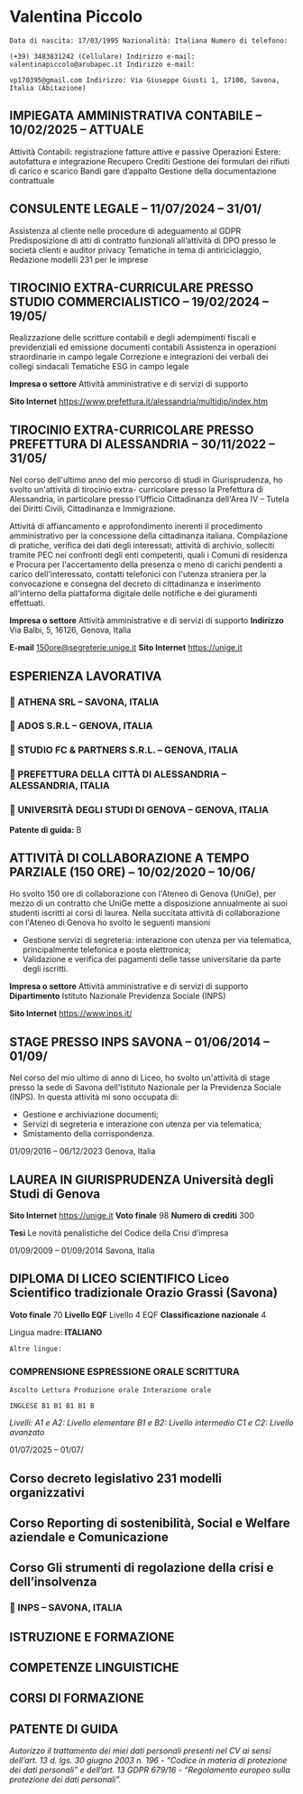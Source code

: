 # Valentina Piccolo

```
Data di nascita: 17/03/1995 Nazionalità: Italiana Numero di telefono:
```
```
(+39) 3483831242 (Cellulare) Indirizzo e-mail: valentinapiccolo@arubapec.it Indirizzo e-mail:
```
```
vp170395@gmail.com Indirizzo: Via Giuseppe Giusti 1, 17100, Savona, Italia (Abitazione)
```
## IMPIEGATA AMMINISTRATIVA CONTABILE – 10/02/2025 – ATTUALE

Attività Contabili: registrazione fatture attive e passive
Operazioni Estere: autofattura e integrazione
Recupero Crediti
Gestione dei formulari dei rifiuti di carico e scarico
Bandi gare d’appalto
Gestione della documentazione contrattuale

## CONSULENTE LEGALE – 11/07/2024 – 31/01/

Assistenza al cliente nelle procedure di adeguamento al GDPR
Predisposizione di atti di contratto funzionali all’attività di DPO presso le società clienti e auditor privacy
Tematiche in tema di antiriciclaggio,
Redazione modelli 231 per le imprese

## TIROCINIO EXTRA-CURRICULARE PRESSO STUDIO COMMERCIALISTICO – 19/02/2024 – 19/05/

Realizzazione delle scritture contabili e degli adempimenti fiscali e previdenziali ed emissione documenti contabili
Assistenza in operazioni straordinarie in campo legale
Correzione e integrazioni dei verbali dei collegi sindacali
Tematiche ESG in campo legale

**Impresa o settore** Attività amministrative e di servizi di supporto

**Sito Internet** https://www.prefettura.it/alessandria/multidip/index.htm

## TIROCINIO EXTRA-CURRICOLARE PRESSO PREFETTURA DI ALESSANDRIA – 30/11/2022 – 31/05/

Nel corso dell'ultimo anno del mio percorso di studi in Giurisprudenza, ho svolto un'attività di tirocinio extra-
curricolare presso la Prefettura di Alessandria, in particolare presso l'Ufficio Cittadinanza dell'Area IV – Tutela dei Diritti
Civili, Cittadinanza e Immigrazione.

Attivitá di affiancamento e approfondimento inerenti il procedimento amministrativo per la concessione della
cittadinanza italiana.
Compilazione di pratiche, verifica dei dati degli interessati, attività di archivio, solleciti tramite PEC nei confronti degli
enti competenti, quali i Comuni di residenza e Procura per l'accertamento della presenza o meno di carichi pendenti a
carico dell'interessato, contatti telefonici con l'utenza straniera per la convocazione e consegna del decreto di
cittadinanza e inserimento all'interno della piattaforma digitale delle notifiche e dei giuramenti effettuati.

**Impresa o settore** Attività amministrative e di servizi di supporto **Indirizzo** Via Balbi, 5, 16126, Genova, Italia

**E-mail** 150ore@segreterie.unige.it **Sito Internet** https://unige.it

## ESPERIENZA LAVORATIVA

###  ATHENA SRL – SAVONA, ITALIA

###  ADOS S.R.L – GENOVA, ITALIA

###  STUDIO FC & PARTNERS S.R.L. – GENOVA, ITALIA

###  PREFETTURA DELLA CITTÀ DI ALESSANDRIA – ALESSANDRIA, ITALIA

###  UNIVERSITÀ DEGLI STUDI DI GENOVA – GENOVA, ITALIA


**Patente di guida:** B

## ATTIVITÀ DI COLLABORAZIONE A TEMPO PARZIALE (150 ORE) – 10/02/2020 – 10/06/

Ho svolto 150 ore di collaborazione con l'Ateneo di Genova (UniGe), per mezzo di un contratto che UniGe mette a
disposizione annualmente ai suoi studenti iscritti ai corsi di laurea.
Nella succitata attività di collaborazione con l'Ateneo di Genova ho svolto le seguenti mansioni

- Gestione servizi di segreteria: interazione con utenza per via telematica, principalmente telefonica e posta
    elettronica;
- Validazione e verifica dei pagamenti delle tasse universitarie da parte degli iscritti.

**Impresa o settore** Attività amministrative e di servizi di supporto **Dipartimento** Istituto Nazionale Previdenza Sociale (INPS)

**Sito Internet** https://www.inps.it/

## STAGE PRESSO INPS SAVONA – 01/06/2014 – 01/09/

Nel corso del mio ultimo di anno di Liceo, ho svolto un'attività di stage presso la sede di Savona dell'Istituto Nazionale
per la Previdenza Sociale (INPS). In questa attività mi sono occupata di:

- Gestione e archiviazione documenti;
- Servizi di segreteria e interazione con utenza per via telematica;
- Smistamento della corrispondenza.

01/09/2016 – 06/12/2023 Genova, Italia

## LAUREA IN GIURISPRUDENZA Università degli Studi di Genova

**Sito Internet** https://unige.it **Voto finale** 98 **Numero di crediti** 300

**Tesi** Le novità penalistiche del Codice della Crisi d’impresa

01/09/2009 – 01/09/2014 Savona, Italia

## DIPLOMA DI LICEO SCIENTIFICO Liceo Scientifico tradizionale Orazio Grassi (Savona)

**Voto finale** 70 **Livello EQF** Livello 4 EQF **Classificazione nazionale** 4

Lingua madre: **ITALIANO**

```
Altre lingue:
```
### COMPRENSIONE ESPRESSIONE ORALE SCRITTURA

```
Ascolto Lettura Produzione orale Interazione orale
```
```
INGLESE B1 B1 B1 B1 B
```
_Livelli: A1 e A2: Livello elementare B1 e B2: Livello intermedio C1 e C2: Livello avanzato_

01/07/2025 – 01/07/

## Corso decreto legislativo 231 modelli organizzativi

## Corso Reporting di sostenibilità, Social e Welfare aziendale e Comunicazione

## Corso Gli strumenti di regolazione della crisi e dell’insolvenza

###  INPS – SAVONA, ITALIA

## ISTRUZIONE E FORMAZIONE

## COMPETENZE LINGUISTICHE

## CORSI DI FORMAZIONE

## PATENTE DI GUIDA


_Autorizzo il trattamento dei miei dati personali presenti nel CV ai sensi dell’art. 13 d. lgs. 30 giugno 2003 n. 196 - “Codice in
materia di protezione dei dati personali” e dell’art. 13 GDPR 679/16 - “Regolamento europeo sulla protezione dei dati personali”._


